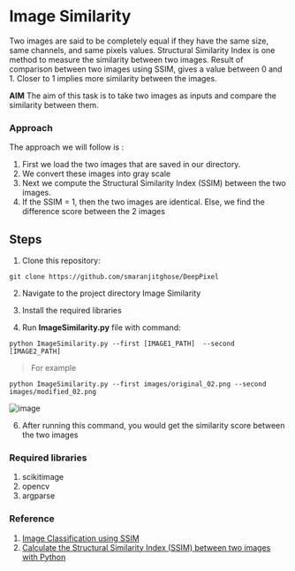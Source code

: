 # Image Similarity

 
Two images are said to be completely equal if they have the same size, same channels, and same pixels values. Structural Similarity Index is one method to measure the similarity between two images. Result of comparison between two images using SSIM, gives a value between 0 and 1. Closer to 1 implies more similarity between the images.
 
 **AIM**
 The aim of this task is to take two images as inputs and compare the similarity between them.
 
 
### Approach
The approach we will follow is :
1. First we load the two images that are saved in our directory.
2. We convert these images into gray scale
3. Next we compute the Structural Similarity Index (SSIM) between the two images.
4. If the SSIM = 1, then the two images are identical. Else, we find the difference score between the 2 images 



## Steps

1. Clone this repository:
```
git clone https://github.com/smaranjitghose/DeepPixel
```
2. Navigate to the project directory Image Similarity
 
3. Install the required libraries
 
4. Run **ImageSimilarity.py** file with command: 
 
```
python ImageSimilarity.py --first [IMAGE1_PATH]  --second [IMAGE2_PATH]
```
 > For example
```
python ImageSimilarity.py --first images/original_02.png --second images/modified_02.png

```
 ![image](https://user-images.githubusercontent.com/43414928/77290112-7398a580-6d01-11ea-8873-ba2307427c24.png)

 
6. After running this command, you would get the similarity score between the two images
 
### Required libraries
1. scikitimage
2. opencv
3. argparse

 
### Reference 

1. [Image Classification using SSIM](https://towardsdatascience.com/image-classification-using-ssim-34e549ec6e12)
2. [Calculate the Structural Similarity Index (SSIM) between two images with Python ](https://ourcodeworld.com/articles/read/991/how-to-calculate-the-structural-similarity-index-ssim-between-two-images-with-python)

